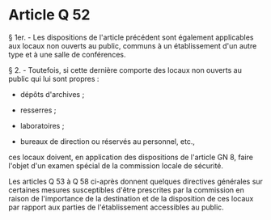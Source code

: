 # Article Q 52

§ 1er. - Les dispositions de l'article précédent sont également applicables aux locaux non ouverts au public, communs à un établissement d'un autre type et à une salle de conférences.

§ 2. - Toutefois, si cette dernière comporte des locaux non ouverts au public qui lui sont propres :

- dépôts d'archives ;

- resserres ;

- laboratoires ;

- bureaux de direction ou réservés au personnel, etc.,

ces locaux doivent, en application des dispositions de l'article GN 8, faire l'objet d'un examen spécial de la commission locale de sécurité.

Les articles Q 53 à Q 58 ci-après donnent quelques directives générales sur certaines mesures susceptibles d'être prescrites par la commission en raison de l'importance de la destination et de la disposition de ces locaux par rapport aux parties de l'établissement accessibles au public.

